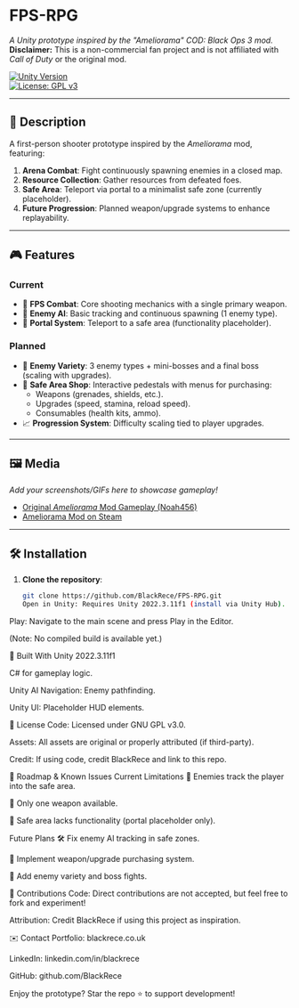 # FPS-RPG  
*A Unity prototype inspired by the "Ameliorama" COD: Black Ops 3 mod.*  
**Disclaimer:** This is a non-commercial fan project and is not affiliated with *Call of Duty* or the original mod.  

[![Unity Version](https://img.shields.io/badge/Unity-2022.3.11f1-blue.svg)](https://unity.com/)  
[![License: GPL v3](https://img.shields.io/badge/License-GPLv3-blue.svg)](https://www.gnu.org/licenses/gpl-3.0)  

---

## 📖 Description  
A first-person shooter prototype inspired by the *Ameliorama* mod, featuring:  
1. **Arena Combat**: Fight continuously spawning enemies in a closed map.  
2. **Resource Collection**: Gather resources from defeated foes.  
3. **Safe Area**: Teleport via portal to a minimalist safe zone (currently placeholder).  
4. **Future Progression**: Planned weapon/upgrade systems to enhance replayability.  

---

## 🎮 Features  
### **Current**  
- 🔫 **FPS Combat**: Core shooting mechanics with a single primary weapon.  
- 👾 **Enemy AI**: Basic tracking and continuous spawning (1 enemy type).  
- 🌌 **Portal System**: Teleport to a safe area (functionality placeholder).  

### **Planned**  
- 🧌 **Enemy Variety**: 3 enemy types + mini-bosses and a final boss (scaling with upgrades).  
- 🛒 **Safe Area Shop**: Interactive pedestals with menus for purchasing:  
  - Weapons (grenades, shields, etc.).  
  - Upgrades (speed, stamina, reload speed).  
  - Consumables (health kits, ammo).  
- 📈 **Progression System**: Difficulty scaling tied to player upgrades.  

---

## 🖼️ Media  
*Add your screenshots/GIFs here to showcase gameplay!*  
- [Original *Ameliorama* Mod Gameplay (Noah456)](https://www.youtube.com/watch?v=5CoYF7Pj3sA)  
- [Ameliorama Mod on Steam](https://steamcommunity.com/sharedfiles/filedetails/?id=2589410399)  

---

## 🛠️ Installation  
1. **Clone the repository**:  
   ```bash  
   git clone https://github.com/BlackRece/FPS-RPG.git
   Open in Unity: Requires Unity 2022.3.11f1 (install via Unity Hub).

Play: Navigate to the main scene and press Play in the Editor.

(Note: No compiled build is available yet.)

🔨 Built With
Unity 2022.3.11f1

C# for gameplay logic.

Unity AI Navigation: Enemy pathfinding.

Unity UI: Placeholder HUD elements.

📜 License
Code: Licensed under GNU GPL v3.0.

Assets: All assets are original or properly attributed (if third-party).

Credit: If using code, credit BlackRece and link to this repo.

🚧 Roadmap & Known Issues
Current Limitations
🐛 Enemies track the player into the safe area.

🔫 Only one weapon available.

🛒 Safe area lacks functionality (portal placeholder only).

Future Plans
🛠️ Fix enemy AI tracking in safe zones.

🛒 Implement weapon/upgrade purchasing system.

👾 Add enemy variety and boss fights.

🙌 Contributions
Code: Direct contributions are not accepted, but feel free to fork and experiment!

Attribution: Credit BlackRece if using this project as inspiration.

✉️ Contact
Portfolio: blackrece.co.uk

LinkedIn: linkedin.com/in/blackrece

GitHub: github.com/BlackRece

Enjoy the prototype? Star the repo ⭐ to support development!
